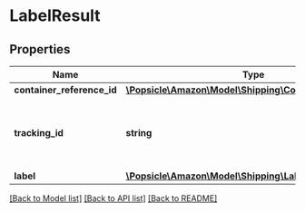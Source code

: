 # LabelResult

## Properties
Name | Type | Description | Notes
------------ | ------------- | ------------- | -------------
**container_reference_id** | [**\Popsicle\Amazon\Model\Shipping\ContainerReferenceId**](ContainerReferenceId.md) |  | [optional] 
**tracking_id** | **string** | The tracking identifier assigned to the container. | [optional] 
**label** | [**\Popsicle\Amazon\Model\Shipping\Label**](Label.md) |  | [optional] 

[[Back to Model list]](../../README.md#documentation-for-models) [[Back to API list]](../../README.md#documentation-for-api-endpoints) [[Back to README]](../../README.md)

